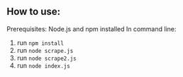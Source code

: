 ## How to use:

Prerequisites: Node.js and npm installed
In command line:

1. run `npm install`
2. run `node scrape.js`
3. run `node scrape2.js`
4. run `node index.js`

